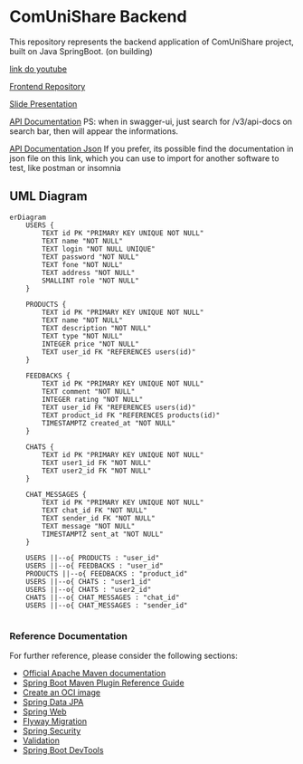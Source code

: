# ComUniShare Backend

This repository represents the backend application of ComUniShare project, built on Java SpringBoot.
(on building)

[link do youtube](https://www.youtube.com/watch?v=MzVGpceEe6c)

[Frontend Repository](https://github.com/pedromotta462/ComUniShare/)

[Slide Presentation](https://www.canva.com/design/DAGHxPUyld8/n-NBz2yD393-Fc9TnD-60w/edit?utm_content=DAGHxPUyld8&utm_campaign=designshare&utm_medium=link2&utm_source=sharebutton)

[API Documentation](https://comunishare.azurewebsites.net/swagger-ui/index.html)
PS: when in swagger-ui, just search for /v3/api-docs on search bar, then will appear the informations.

[API Documentation Json](https://comunishare.azurewebsites.net/v3/api-docs)
If you prefer, its possible find the documentation in json file on this link, which you can use to import for another software to test, like postman or insomnia

## UML Diagram

```mermaid
erDiagram
    USERS {
        TEXT id PK "PRIMARY KEY UNIQUE NOT NULL"
        TEXT name "NOT NULL"
        TEXT login "NOT NULL UNIQUE"
        TEXT password "NOT NULL"
        TEXT fone "NOT NULL"
        TEXT address "NOT NULL"
        SMALLINT role "NOT NULL"
    }
    
    PRODUCTS {
        TEXT id PK "PRIMARY KEY UNIQUE NOT NULL"
        TEXT name "NOT NULL"
        TEXT description "NOT NULL"
        TEXT type "NOT NULL"
        INTEGER price "NOT NULL"
        TEXT user_id FK "REFERENCES users(id)"
    }
    
    FEEDBACKS {
        TEXT id PK "PRIMARY KEY UNIQUE NOT NULL"
        TEXT comment "NOT NULL"
        INTEGER rating "NOT NULL"
        TEXT user_id FK "REFERENCES users(id)"
        TEXT product_id FK "REFERENCES products(id)"
        TIMESTAMPTZ created_at "NOT NULL"
    }
    
    CHATS {
        TEXT id PK "PRIMARY KEY UNIQUE NOT NULL"
        TEXT user1_id FK "NOT NULL"
        TEXT user2_id FK "NOT NULL"
    }
    
    CHAT_MESSAGES {
        TEXT id PK "PRIMARY KEY UNIQUE NOT NULL"
        TEXT chat_id FK "NOT NULL"
        TEXT sender_id FK "NOT NULL"
        TEXT message "NOT NULL"
        TIMESTAMPTZ sent_at "NOT NULL"
    }
    
    USERS ||--o{ PRODUCTS : "user_id"
    USERS ||--o{ FEEDBACKS : "user_id"
    PRODUCTS ||--o{ FEEDBACKS : "product_id"
    USERS ||--o{ CHATS : "user1_id"
    USERS ||--o{ CHATS : "user2_id"
    CHATS ||--o{ CHAT_MESSAGES : "chat_id"
    USERS ||--o{ CHAT_MESSAGES : "sender_id"


```

### Reference Documentation
For further reference, please consider the following sections:

* [Official Apache Maven documentation](https://maven.apache.org/guides/index.html)
* [Spring Boot Maven Plugin Reference Guide](https://docs.spring.io/spring-boot/docs/3.1.5/maven-plugin/reference/html/)
* [Create an OCI image](https://docs.spring.io/spring-boot/docs/3.1.5/maven-plugin/reference/html/#build-image)
* [Spring Data JPA](https://docs.spring.io/spring-boot/docs/3.1.5/reference/htmlsingle/index.html#data.sql.jpa-and-spring-data)
* [Spring Web](https://docs.spring.io/spring-boot/docs/3.1.5/reference/htmlsingle/index.html#web)
* [Flyway Migration](https://docs.spring.io/spring-boot/docs/3.1.5/reference/htmlsingle/index.html#howto.data-initialization.migration-tool.flyway)
* [Spring Security](https://docs.spring.io/spring-boot/docs/3.1.5/reference/htmlsingle/index.html#web.security)
* [Validation](https://docs.spring.io/spring-boot/docs/3.1.5/reference/htmlsingle/index.html#io.validation)
* [Spring Boot DevTools](https://docs.spring.io/spring-boot/docs/3.1.5/reference/htmlsingle/index.html#using.devtools)

